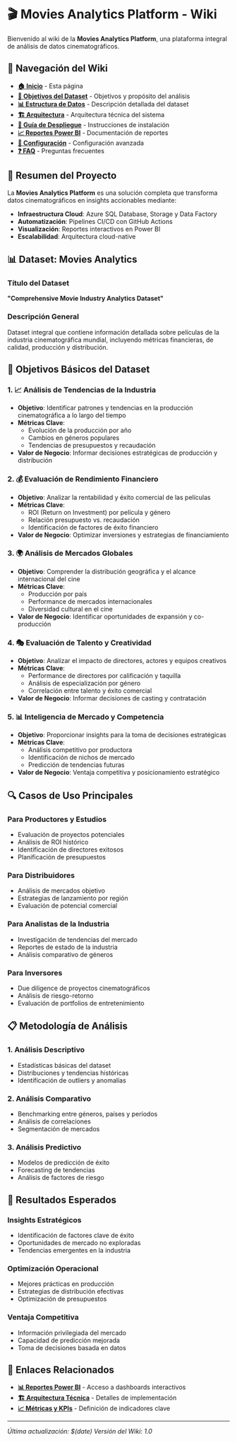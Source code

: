 # 🎬 Movies Analytics Platform - Wiki

Bienvenido al wiki de la **Movies Analytics Platform**, una plataforma integral de análisis de datos cinematográficos.

## 📖 Navegación del Wiki

- **[🏠 Inicio](Home.md)** - Esta página
- **[🎯 Objetivos del Dataset](Dataset-Objectives.md)** - Objetivos y propósito del análisis
- **[📊 Estructura de Datos](Data-Structure.md)** - Descripción detallada del dataset
- **[🏗️ Arquitectura](Architecture.md)** - Arquitectura técnica del sistema
- **[🚀 Guía de Despliegue](Deployment-Guide.md)** - Instrucciones de instalación
- **[📈 Reportes Power BI](PowerBI-Reports.md)** - Documentación de reportes
- **[🔧 Configuración](Configuration.md)** - Configuración avanzada
- **[❓ FAQ](FAQ.md)** - Preguntas frecuentes

## 🎯 Resumen del Proyecto

La **Movies Analytics Platform** es una solución completa que transforma datos cinematográficos en insights accionables mediante:

- **Infraestructura Cloud**: Azure SQL Database, Storage y Data Factory
- **Automatización**: Pipelines CI/CD con GitHub Actions
- **Visualización**: Reportes interactivos en Power BI
- **Escalabilidad**: Arquitectura cloud-native

## 📊 Dataset: Movies Analytics

### Título del Dataset
**"Comprehensive Movie Industry Analytics Dataset"**

### Descripción General
Dataset integral que contiene información detallada sobre películas de la industria cinematográfica mundial, incluyendo métricas financieras, de calidad, producción y distribución.

## 🎯 Objetivos Básicos del Dataset

### 1. 📈 Análisis de Tendencias de la Industria
- **Objetivo**: Identificar patrones y tendencias en la producción cinematográfica a lo largo del tiempo
- **Métricas Clave**: 
  - Evolución de la producción por año
  - Cambios en géneros populares
  - Tendencias de presupuestos y recaudación
- **Valor de Negocio**: Informar decisiones estratégicas de producción y distribución

### 2. 💰 Evaluación de Rendimiento Financiero
- **Objetivo**: Analizar la rentabilidad y éxito comercial de las películas
- **Métricas Clave**:
  - ROI (Return on Investment) por película y género
  - Relación presupuesto vs. recaudación
  - Identificación de factores de éxito financiero
- **Valor de Negocio**: Optimizar inversiones y estrategias de financiamiento

### 3. 🌍 Análisis de Mercados Globales
- **Objetivo**: Comprender la distribución geográfica y el alcance internacional del cine
- **Métricas Clave**:
  - Producción por país
  - Performance de mercados internacionales
  - Diversidad cultural en el cine
- **Valor de Negocio**: Identificar oportunidades de expansión y co-producción

### 4. 🎭 Evaluación de Talento y Creatividad
- **Objetivo**: Analizar el impacto de directores, actores y equipos creativos
- **Métricas Clave**:
  - Performance de directores por calificación y taquilla
  - Análisis de especialización por género
  - Correlación entre talento y éxito comercial
- **Valor de Negocio**: Informar decisiones de casting y contratación

### 5. 📊 Inteligencia de Mercado y Competencia
- **Objetivo**: Proporcionar insights para la toma de decisiones estratégicas
- **Métricas Clave**:
  - Análisis competitivo por productora
  - Identificación de nichos de mercado
  - Predicción de tendencias futuras
- **Valor de Negocio**: Ventaja competitiva y posicionamiento estratégico

## 🔍 Casos de Uso Principales

### Para Productores y Estudios
- Evaluación de proyectos potenciales
- Análisis de ROI histórico
- Identificación de directores exitosos
- Planificación de presupuestos

### Para Distribuidores
- Análisis de mercados objetivo
- Estrategias de lanzamiento por región
- Evaluación de potencial comercial

### Para Analistas de la Industria
- Investigación de tendencias del mercado
- Reportes de estado de la industria
- Análisis comparativo de géneros

### Para Inversores
- Due diligence de proyectos cinematográficos
- Análisis de riesgo-retorno
- Evaluación de portfolios de entretenimiento

## 📋 Metodología de Análisis

### 1. **Análisis Descriptivo**
- Estadísticas básicas del dataset
- Distribuciones y tendencias históricas
- Identificación de outliers y anomalías

### 2. **Análisis Comparativo**
- Benchmarking entre géneros, países y períodos
- Análisis de correlaciones
- Segmentación de mercados

### 3. **Análisis Predictivo**
- Modelos de predicción de éxito
- Forecasting de tendencias
- Análisis de factores de riesgo

## 🎯 Resultados Esperados

### Insights Estratégicos
- Identificación de factores clave de éxito
- Oportunidades de mercado no exploradas
- Tendencias emergentes en la industria

### Optimización Operacional
- Mejores prácticas en producción
- Estrategias de distribución efectivas
- Optimización de presupuestos

### Ventaja Competitiva
- Información privilegiada del mercado
- Capacidad de predicción mejorada
- Toma de decisiones basada en datos

## 🔗 Enlaces Relacionados

- **[📊 Reportes Power BI](PowerBI-Reports.md)** - Acceso a dashboards interactivos
- **[🏗️ Arquitectura Técnica](Architecture.md)** - Detalles de implementación
- **[📈 Métricas y KPIs](Metrics-KPIs.md)** - Definición de indicadores clave

---

*Última actualización: $(date)*
*Versión del Wiki: 1.0*
